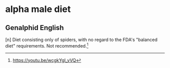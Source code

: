 # alpha male diet
## Genalphid English

[n] Diet consisting only of spiders, with no regard to the FDA's "balanced diet" requirements. Not recommended.[^1]

[^1]: <https://youtu.be/wcgkYgI_vVQ>